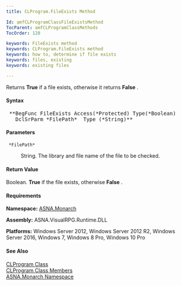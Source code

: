 ```yaml
---
title: CLProgram.FileExists Method

Id: amfCLProgramClassFileExistsMethod
TocParent: amfCLProgramClassMethods
TocOrder: 120

keywords: FileExists method
keywords: CLProgram.FileExists method
keywords: how to, determine if file exists
keywords: files, existing
keywords: existing files

---
```


Returns **True** if a file exists, otherwise it returns **False** .

#### Syntax
<pre class="syntax"> **BegFunc FileExists Access(*Protected) Type(*Boolean)
   DclSrParm *FilePath*  Type (*String)**       </pre>

#### Parameters
<dl>
        <dt>
          <code> *FilePath* </code>
        </dt>
        <dd>

String. The library and file name of the file to be checked.
</dd>
</dl>

#### Return Value
Boolean. **True** if the file exists, otherwise **False** .
<!-- start -->

#### Requirements
**Namespace:** [ASNA.Monarch](amfMonarchNamespace.html)

**Assembly:** ASNA.VisualRPG.Runtime.DLL 

**Platforms:** Windows Server 2012, Windows Server 2012 R2, Windows Server 2016, Windows 7, Windows 8 Pro, Windows 10 Pro
<!-- end -->     

#### See Also
[CLProgram Class](amfCLProgramClass.html) <br clear="none" /> [ CLProgram Class Members](amfCLProgramClassMembers.html) <br clear="none" /> [ASNA.Monarch Namespace](amfMonarchNamespace.html) 
